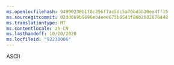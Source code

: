 ```yaml
---
ms.openlocfilehash: 94090230b1f8c256f7ac5dc5a70bd3b20ee4ff15
ms.sourcegitcommit: 02dd069b9696eb4eee675b6541f86b2602076448
ms.translationtype: MT
ms.contentlocale: zh-CN
ms.lasthandoff: 10/20/2020
ms.locfileid: "92230006"
---
```

ASCII